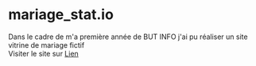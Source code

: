 # mariage_stat.io
Dans le cadre de m'a première année de BUT INFO j'ai pu réaliser un site vitrine de mariage fictif <br/>
Visiter le site sur <a href='https://sosofianee.github.io/mariage_stat.io/' target='blank'> Lien</a>
